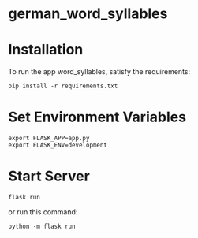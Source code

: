 # german_word_syllables

# Installation
To run the app word_syllables, satisfy the requirements:
```shell
pip install -r requirements.txt
```

# Set Environment Variables
```shell
export FLASK_APP=app.py
export FLASK_ENV=development
```

# Start Server
```shell
flask run
```
or run this command:
```shell
python -m flask run
```
